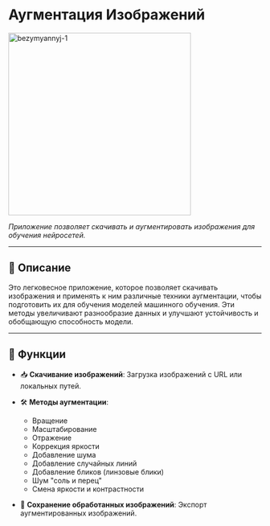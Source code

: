 # Аугментация Изображений

<img width="363" alt="bezymyannyj-1" src="https://github.com/user-attachments/assets/ac51a7c7-07f9-4eac-8f5e-06bd75f42bf4" />


_Приложение позволяет скачивать и аугментировать изображения для обучения нейросетей._

---

## 📖 Описание

Это легковесное приложение, которое позволяет скачивать изображения и применять к ним различные техники аугментации, чтобы подготовить их для обучения моделей машинного обучения. Эти методы увеличивают разнообразие данных и улучшают устойчивость и обобщающую способность модели.

---

## 🎯 Функции

- 📥 **Скачивание изображений**: Загрузка изображений с URL или локальных путей.
- 🛠️ **Методы аугментации**:
  - Вращение
  - Масштабирование
  - Отражение
  - Коррекция яркости
  - Добавление шума
  - Добавление случайных линий
  - Добавление бликов (линзовые блики)
  - Шум "соль и перец"
  - Смена яркости и контрастности
  
- 💾 **Сохранение обработанных изображений**: Экспорт аугментированных изображений.
